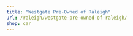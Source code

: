 ```yaml
---
title: "Westgate Pre-Owned of Raleigh"
url: /raleigh/westgate-pre-owned-of-raleigh/
shop: car
---
```

